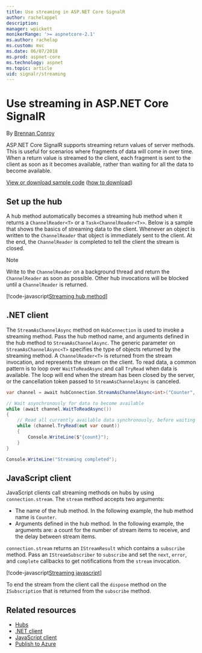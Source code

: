 ```yaml
---
title: Use streaming in ASP.NET Core SignalR
author: rachelappel
description: 
manager: wpickett
monikerRange: '>= aspnetcore-2.1'
ms.author: rachelap
ms.custom: mvc
ms.date: 06/07/2018
ms.prod: aspnet-core
ms.technology: aspnet
ms.topic: article
uid: signalr/streaming
---
```


# Use streaming in ASP.NET Core SignalR

By [Brennan Conroy](https://github.com/BrennanConroy)

ASP.NET Core SignalR supports streaming return values of server methods. This is useful for scenarios where fragments of data will come in over time. When a return value is streamed to the client, each fragment is sent to the client as soon as it becomes available, rather than waiting for all the data to become available.

[View or download sample code](https://github.com/aspnet/Docs/tree/live/aspnetcore/signalr/streaming/sample) ([how to download](xref:tutorials/index#how-to-download-a-sample))

## Set up the hub

A hub method automatically becomes a streaming hub method when it returns a `ChannelReader<T>` or a `Task<ChannelReader<T>>`. Below is a sample that shows the basics of streaming data to the client. Whenever an object is written to the `ChannelReader` that object is immediately sent to the client. At the end, the `ChannelReader` is completed to tell the client the stream is closed.

> [!NOTE]
> Write to the `ChannelReader` on a background thread and return the `ChannelReader` as soon as possible. Other hub invocations will be blocked until a `ChannelReader` is returned.

[!code-javascript[Streaming hub method](streaming/sample/hubs/streamhub.cs?range=10-34)]

## .NET client

The `StreamAsChannelAsync` method on `HubConnection` is used to invoke a streaming method. Pass the hub method name, and arguments defined in the hub method to `StreamAsChannelAsync`. The generic parameter on `StreamAsChannelAsync<T>` specifies the type of objects returned by the streaming method. A `ChannelReader<T>` is returned from the stream invocation, and represents the stream on the client. To read data, a common pattern is to loop over `WaitToReadAsync` and call `TryRead` when data is available. The loop will end when the stream has been closed by the server, or the cancellation token passed to `StreamAsChannelAsync` is canceled.

```csharp
var channel = await hubConnection.StreamAsChannelAsync<int>("Counter", 10, 500, CancellationToken.None);

// Wait asynchronously for data to become available
while (await channel.WaitToReadAsync())
{
    // Read all currently available data synchronously, before waiting for more data
    while (channel.TryRead(out var count))
    {
        Console.WriteLine($"{count}");
    }
}

Console.WriteLine("Streaming completed");
```

## JavaScript client

JavaScript clients call streaming methods on hubs by using `connection.stream`. The `stream` method accepts two arguments:

* The name of the hub method. In the following example, the hub method name is `Counter`.
* Arguments defined in the hub method. In the following example, the arguments are: a count for the number of stream items to receive, and the delay between stream items.

`connection.stream` returns an `IStreamResult` which contains a `subscribe` method. Pass an `IStreamSubscriber` to `subscribe` and set the `next`, `error`, and `complete` callbacks to get notifications from the `stream` invocation.

[!code-javascript[Streaming javascript](streaming/sample/wwwroot/js/stream.js?range=19-36)]

To end the stream from the client call the `dispose` method on the `ISubscription` that is returned from the `subscribe` method.

## Related resources

* [Hubs](xref:signalr/hubs)
* [.NET client](xref:signalr/dotnet-client)
* [JavaScript client](xref:signalr/javascript-client)
* [Publish to Azure](xref:signalr/publish-to-azure-web-app)